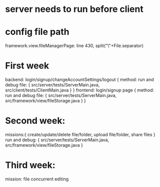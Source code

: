 # server needs to run before client

# config file path
framework.view.fileManagerPage: line 430, split("\\"+File.separator)

# First week
backend: login/signup/changeAccountSettings/logout
{
    method: run and debug
    file: {
        src/server/tests/ServerMain.java, 
        src/client/tests/ClientMain.java
    }
}
frontend: login/signup page
{
    method: run and debug
    file: {
        src/server/tests/ServerMain.java, 
        src/framework/view/fileStorage.java
    }
}

# Second week:
missions:{
    create/update/delete file/folder,
    upload file/folder,
    share files
}
run and debug: {
    src/server/tests/ServerMain.java,
    src/framework/view/fileStorage.java
}

# Third week:
mission: file concurrent editing
